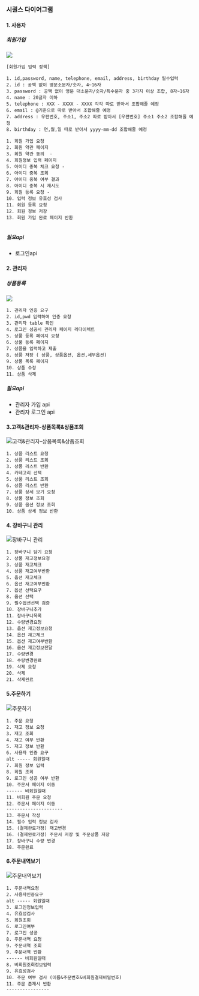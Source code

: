 ### 시퀀스 다이어그램

#### 1. 사용자

##### 회원가입
![](./1.고객-회원가입.PNG)

```
[회원가입 입력 정책]

1. id,password, name, telephone, email, address, birthday 필수입력
2. id : 공백 없이 영문소문자/숫자, 4~16자
3. password : 공백 없이 영문 대소문자/숫자/특수문자 중 3가지 이상 조합, 8자~16자
4. name : 20글자 이하
5. telephone : XXX - XXXX - XXXX 각각 따로 받아서 조합해줄 예정
6. email : @기준으로 따로 받아서 조합해줄 예정
7. address : 우편번호, 주소1, 주소2 따로 받아서 [우편번호] 주소1 주소2 조합해줄 예정
8. birthday : 연,월,일 따로 받아서 yyyy-mm-dd 조합해줄 예정
```
```
1. 회원 가입 요청
2. 회원 약관 페이지 
3. 회원 약관 동의  - 
4. 회원정보 입력 페이지 
5. 아이디 중복 체크 요청 -  
6. 아이디 중복 조회
7. 아이디 중복 여부 결과
8. 아이디 중복 시 재시도 
9. 회원 등록 요청 -
10. 입력 정보 유효성 검사 
11. 회원 등록 요청
12. 회원 정보 저장 
13. 회원 가입 완료 페이지 반환
	 
```

##### 필요api
- 로그인api

#### 2. 관리자

##### 상품등록
![](./2.관리자-상품등록.PNG)

```
1. 관리자 인증 요구
2. id,pwd 입력하여 인증 요청
3. 관리자 table 확인
4. 로그인 성공시 관리자 페이지 리다이렉트 
5. 상품 등록 페이지 요청
6. 상품 등록 페이지 
7. 상품을 입력하고 제출
8. 상품 저장 ( 상품, 상품옵션, 옵션,세부옵션)
9. 상품 목록 페이지
10. 상품 수정
11. 상품 삭제
```
##### 필요api
- 관리자 가입 api
- 관리자 로그인 api


#### 3.고객&관리자-상품목록&상품조회
![고객&관리자-상품목록&상품조회](https://github.com/lucy74310/bg_shoppingmall_project/blob/master/docs/SequenceDiagram/3.%EA%B3%A0%EA%B0%9D%26%EA%B4%80%EB%A6%AC%EC%9E%90-%EC%83%81%ED%92%88%EB%AA%A9%EB%A1%9D%26%EC%83%81%ED%92%88%EC%A1%B0%ED%9A%8C.PNG)

```
1. 상품 리스트 요청 
2. 상품 리스트 조회
3. 상품 리스트 반환
4. 카테고리 선택
5. 상품 리스트 조회
6. 상품 리스트 반환
7. 상품 상세 보기 요청
8. 상품 정보 조회
9. 상품 옵션 정보 조회
10. 상품 상세 정보 반환
```

#### 4. 장바구니 관리
![장바구니 관리](https://github.com/lucy74310/bg_shoppingmall_project/blob/master/docs/SequenceDiagram/4.%EC%9E%A5%EB%B0%94%EA%B5%AC%EB%8B%88%20%EA%B4%80%EB%A6%AC-3.png)
```
1. 장바구니 담기 요청
2. 상품 재고정보요청
3. 상품 재고체크
4. 상품 재고여부반환
5. 옵션 재고체크
6. 옵션 재고여부반환
7. 옵션 선택요구
8. 옵션 선택 
9. 필수업션선택 검증
10. 장바구니추가
11. 장바구니목록
12. 수량변경요청
13. 옵션 재고정보요청
14. 옵션 재고체크
15. 옵션 재고여부반환
16. 옵션 재고정보전달
17. 수량변경
18. 수량변경완료
19. 삭제 요청
20. 삭제
21. 삭제완료

```

#### 5.주문하기
![주문하기](https://github.com/lucy74310/bg_shoppingmall_project/blob/master/docs/SequenceDiagram/5.%EC%A3%BC%EB%AC%B8-1.png)

```
1. 주문 요청
2. 재고 정보 요청
3. 재고 조회
4. 재고 여부 반환
5. 재고 정보 반환
6. 사용자 인증 요구
alt ----- 회원일때
7. 회원 정보 입력
8. 회원 조회
9. 로그인 성공 여부 반환
10. 주문서 페이지 이동
------ 비회원일때
11. 비회원 주문 요청
12. 주문서 페이지 이동
---------------------
13. 주문서 작성
14. 필수 입력 정보 검사 
15. (결제완료가정) 재고변경
16. (결제완료가정) 주문서 저장 및 주문상품 저장
17. 장바구니 수량 변경 
18. 주문완료
```


#### 6.주문내역보기
![주문내역보기](https://github.com/lucy74310/bg_shoppingmall_project/blob/master/docs/SequenceDiagram/6.%EC%A3%BC%EB%AC%B8%EB%82%B4%EC%97%AD-1.png)
```
1. 주문내역요청
2. 사용자인증요구
alt ----- 회원일때
3. 로그인정보입력
4. 유효성검사
5. 회원조회
6. 로그인여부
7. 로그인 성공
8. 주문내역 요청
9. 주문내역 조회
9. 주문내역 반환
------ 비회원일때
8. 비회원조회정보입력
9. 유효성검사
10. 주문 여부 검사 (이름&주문번호&비회원결제비밀번호)
11. 주문 존재시 반환
----------------

```
